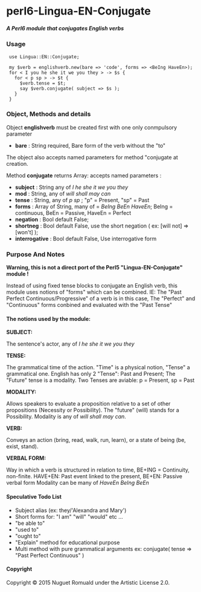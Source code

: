 # perl6-Lingua-EN-Conjugate

##### A Perl6 module that conjugates English verbs

### Usage

     use Lingua::EN::Conjugate;

     my $verb = englishverb.new(bare => 'code', forms => <BeIng HaveEn>);
     for < I you he she it we you they > -> $s {
       for < p sp > -> $t {
         $verb.tense = $t;
         say $verb.conjugate( subject => $s );
       }
     }

### Object, Methods and details

Object **englishverb** must be created first with one only conmpulsory parameter 
- **bare**          : String required, Bare form of the verb without the "to"
  
The object also accepts named parameters for method "conjugate at creation.

Method **conjugate** returns Array: accepts named parameters :
- **subject**       : String any of *I he she it we you they*
- **mod**           : String, any of *will shall may can*
- **tense**         : String, any of *p sp* ; "p" = Present, "sp" = Past 
- **forms**         : Array of String, many of = *BeIng BeEn HaveEn*;   BeIng = continuous,  BeEn = Passive, HaveEn = Perfect
- **negation**      : Bool default False;
- **shortneg**      : Bool default False, use the short negation ( ex: [will not] => [won't] );
- **interrogative** : Bool default False, Use interrogative form



### Purpose And Notes

 **Warning, this is not a direct port of the Perl5 "Lingua-EN-Conjugate" module !**

 Instead of using fixed tense blocks to conjugate an English verb, this module uses notions of "forms" which can be combined.
 IE: The "Past Perfect Continuous/Progressive" of a verb is in this case, The "Perfect" and "Continuous" forms conbined and evaluated with the "Past Tense"

#### The notions used by the module:
 
 **SUBJECT:**
 
 The sentence's actor, any of *I he she it we you they*
 
 
 
 **TENSE:**
 
 The grammatical time of the action. "Time" is a physical notion, "Tense" a grammatical one. English has only 2 "Tense": Past and Present; The "Future" tense is a modality.
 Two Tenses are aviable: p = Present, sp = Past
 
 
 
 **MODALITY:**
 
 Allows speakers to evaluate a proposition relative to a set of other propositions (Necessity or Possibility). The "future" (will) stands for a Possibility.
 Modality is any of *will shall may can*.
 
 
 
 **VERB:**
 
 Conveys an action (bring, read, walk, run, learn), or a state of being (be, exist, stand).
 
 
 
 **VERBAL FORM:**
 
 Way in which a verb is structured in relation to time, BE+ING = Continuity, non-finite. HAVE+EN: Past event linked to the present, BE+EN: Passive verbal form
 Modality can be many of *HaveEn BeIng BeEn*



#### Speculative Todo List

- Subject alias (ex: they/'Alexandra and Mary') 
- Short forms for: "I am" "will" "would" etc ...
- "be able to"
- "used to"
- "ought to"
- "Explain" method for educational purpose
- Multi method with pure grammatical arguments ex: conjugate( tense => "Past Perfect Continuous" )

#### Copyright

Copyright © 2015 Nuguet Romuald under the Artistic License 2.0.

